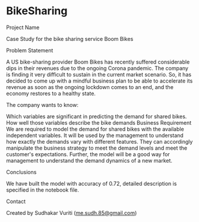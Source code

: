 # BikeSharing
Project Name

Case Study for the bike sharing service Boom Bikes

Problem Statement

A US bike-sharing provider Boom Bikes has recently suffered considerable dips in their revenues due to the ongoing Corona pandemic. The company is finding it very difficult to sustain in the current market scenario. So, it has decided to come up with a mindful business plan to be able to accelerate its revenue as soon as the ongoing lockdown comes to an end, and the economy restores to a healthy state.

The company wants to know:

Which variables are significant in predicting the demand for shared bikes. How well those variables describe the bike demands Business Requirement We are required to model the demand for shared bikes with the available independent variables. It will be used by the management to understand how exactly the demands vary with different features. They can accordingly manipulate the business strategy to meet the demand levels and meet the customer's expectations. Further, the model will be a good way for management to understand the demand dynamics of a new market.

Conclusions

We have built the model with accuracy of 0.72, detailed description is specified in the notebook file.

Contact

Created by Sudhakar Vuriti (me.sudh.85@gmail.com)
